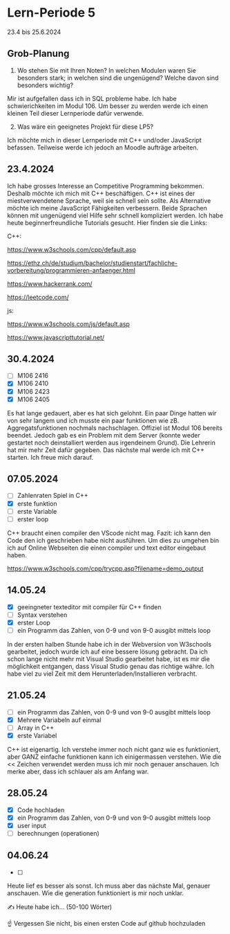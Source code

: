 # Lern-Periode 5

23.4 bis 25.6.2024

## Grob-Planung

1. Wo stehen Sie mit Ihren Noten? In welchen Modulen waren Sie besonders stark; in welchen sind die ungenügend? Welche davon sind besonders wichtig?

Mir ist aufgefallen dass ich in SQL probleme habe. Ich habe schwierichkeiten im Modul 106. Um besser zu werden werde ich einen kleinen Teil dieser Lernperiode dafür verwende.
   
2. Was wäre ein geeignetes Projekt für diese LP5?

Ich möchte mich in dieser Lernperiode mit C++ und/oder JavaScript befassen. Teilweise werde ich jedoch an Moodle aufträge arbeiten.

## 23.4.2024

Ich habe grosses Interesse an Competitive Programming bekommen. Deshalb möchte ich mich mit C++ beschäftigen. C++ ist eines der miestverwendetene Sprache, weil sie schnell sein sollte. Als Alternative möchte ich meine JavaScript Fähigkeiten verbessern. Beide Sprachen können mit ungenügend viel Hilfe sehr schnell kompliziert werden.
Ich habe heute beginnerfreundliche Tutorials gesucht. Hier finden sie die Links:

C++:

https://www.w3schools.com/cpp/default.asp

https://ethz.ch/de/studium/bachelor/studienstart/fachliche-vorbereitung/programmieren-anfaenger.html

https://www.hackerrank.com/

https://leetcode.com/

js:

https://www.w3schools.com/js/default.asp

https://www.javascripttutorial.net/


## 30.4.2024

- [ ] M106 2416
- [x] M106 2410
- [x] M106 2423
- [x] M106 2405

Es hat lange gedauert, aber es hat sich gelohnt. Ein paar Dinge hatten wir von sehr langem und ich musste ein paar funktionen wie zB. Aggregatsfunktionen nochmals nachschlagen. Offiziel ist Modul 106 bereits beendet. Jedoch gab es ein Problem mit dem Server (konnte weder gestartet noch deinstalliert werden aus irgendeinem Grund). Die Lehrerin hat mir mehr Zeit dafür gegeben. Das nächste mal werde ich mit C++ starten. Ich freue mich darauf.

## 07.05.2024

- [ ] Zahlenraten Spiel in C++
- [x] erste funktion 
- [ ] erste Variable
- [ ] erster loop

C++ braucht einen compiler den VScode nicht mag. Fazit: ich kann den Code den ich geschrieben habe nicht ausführen. Um dies zu umgehen bin ich auf Online Webseiten die einen compiler und text editor eingebaut haben.

https://www.w3schools.com/cpp/trycpp.asp?filename=demo_output

## 14.05.24

- [x] geeingneter texteditor mit compiler für C++ finden
- [ ] Syntax verstehen
- [x] erster Loop
- [ ] ein Programm das Zahlen, von 0-9 und von 9-0 ausgibt mittels loop

In der ersten halben Stunde habe ich in der Webversion von W3schools gearbeitet, jedoch wurde ich auf eine bessere lösung gebracht. Da ich schon lange nicht mehr mit Visual Studio gearbeitet habe, ist es mir die möglichkeit entgangen, dass Visual Studio genau das richtige währe. Ich habe viel zu viel Zeit mit dem Herunterladen/Installieren verbracht. 

## 21.05.24

- [ ] ein Programm das Zahlen, von 0-9 und von 9-0 ausgibt mittels loop
- [x] Mehrere Variabeln auf einmal
- [ ] Array in C++ 
- [X] erste Variabel

C++ ist eigenartig. Ich verstehe immer noch nicht ganz wie es funktioniert, aber GANZ einfache funktionen kann ich einigermassen verstehen. Wie die << Zeichen verwendet werden muss ich mir noch genauer anschauen. Ich merke aber, dass ich schlauer als am Anfang war.

## 28.05.24

- [x] Code hochladen
- [x] ein Programm das Zahlen, von 0-9 und von 9-0 ausgibt mittels loop
- [x] user input
- [ ] berechnungen (operationen)

## 04.06.24

- [ ] 

Heute lief es besser als sonst. Ich muss aber das nächste Mal, <random> genauer anschauen. Wie die generation funktioniert is mir noch unklar.


✍️ Heute habe ich... (50-100 Wörter)


☝️ Vergessen Sie nicht, bis einen ersten Code auf github hochzuladen
